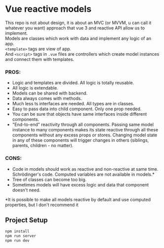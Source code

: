 # Vue reactive models

This repo is not about design, it is about an MVC (or MVVM, u can call it whatever you want) approach that vue 3 and reactive API allow us to implement.  
Models are classes which work with data and implement any logic of an app.  
`<template>` tags are view of app.  
And `<script>` tags in `.vue` files are controllers which create model instances and connect them with templates. 

### PROS:
- Logic and templates are divided. All logic is totally reusable.
- All logic is extendable.
- Models can be shared with backend.
- Data always comes with methods.
- Much less ts interfaces are needed. All types are in classes.
- Easy to pass data into child component. Only one prop needed.
- You can be sure that objects have same interfaces inside different components.
- "End-to-end" reactivity through all components. Passing same model instance to many components makes its state reactive through all these components without any excess props or stores. Changing model state in any of these components will trigger changes in others (siblings, parents, children - no matter).

### CONS:
- Code in models should work as reactive and non-reactive at same time. Schrödinger's code. Computed variables are not available in models.*
- Tree of classes can become too big.
- Sometimes models will have excess logic and data that component doesn't need.

*It is possible to make all models reactive by default and use computed properties, but I don't recommend it


## Project Setup

```sh
npm install
npm run server
npm run dev
```
